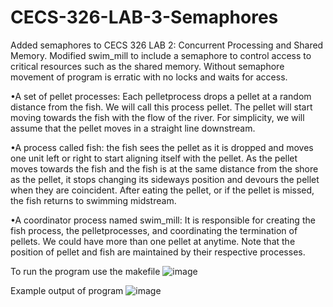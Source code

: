 # CECS-326-LAB-3-Semaphores
Added semaphores to CECS 326 LAB 2: Concurrent Processing and Shared Memory. Modified swim_mill to include a semaphore to control access to critical resources such as the shared memory. Without semaphore movement of program is erratic with no locks and waits for access. 

•A set of pellet processes: Each pelletprocess drops a pellet at a random distance from the fish. We will call this process pellet. The pellet will start moving towards the fish with the flow of the river. For simplicity, we will assume that the pellet moves in a straight line downstream.

•A process called fish: the fish sees the pellet as it is dropped and moves one unit left or right to start aligning itself with the pellet. As the pellet moves towards the fish and the fish is at the same distance from the shore as the pellet, it stops changing its sideways position and devours the pellet when they are coincident. After eating the pellet, or if the pellet is missed, the fish returns to swimming midstream.

•A coordinator process named swim_mill: It is responsible for creating the fish process, the pelletprocesses, and coordinating the termination of pellets. We could have more than one pellet at anytime. Note that the position of pellet and fish are maintained by their respective processes.

To run the program use the makefile 
![image](https://user-images.githubusercontent.com/17859981/111240437-7c405680-85b8-11eb-8511-a3f76a1f8826.png)

Example output of program
![image](https://user-images.githubusercontent.com/17859981/111240507-9b3ee880-85b8-11eb-8da3-aab9330d4a30.png)
